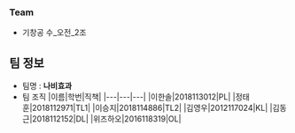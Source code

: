
### Team
* 기창공 수_오전_2조

## 팀 정보
* 팀명 : __나비효과__
* 팀 조직
|이름|학번|직책|
|---|---|---|
|이한솔|2018113012|PL|
|정태훈|2018112971|TL1|
|이승지|2018114886|TL2|
|김영우|2012117024|KL|
|김동근|2018112152|DL|
|위즈하오|2016118319|OL|
